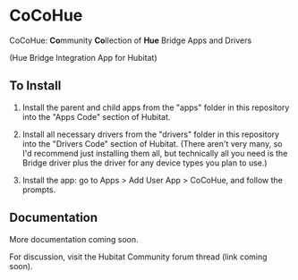 # CoCoHue
CoCoHue: <b>Co</b>mmunity <b>Co</b>llection of <b>Hue</b> Bridge Apps and Drivers

(Hue Bridge Integration App for Hubitat)

## To Install
1. Install the parent and child apps from the "apps" folder in this repository into the "Apps Code" section of Hubitat.

2. Install all necessary drivers from the "drivers" folder in this repository into the "Drivers Code" section of Hubitat. (There aren't very many, so I'd recommend just installing them all, but technically all you need is the Bridge driver plus the driver for any device types you plan to use.)

3. Install the app: go to Apps > Add User App > CoCoHue, and follow the prompts.

## Documentation
More documentation coming soon.

For discussion, visit the Hubitat Community forum thread (link coming soon).
